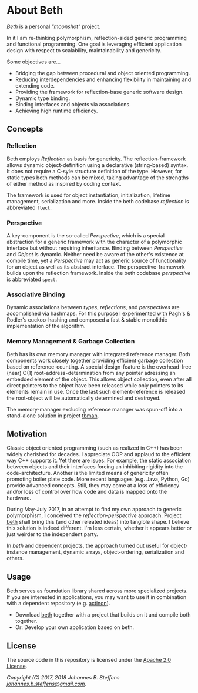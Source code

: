 # About Beth

*Beth* is a personal *"moonshot"* project.

In it I am re-thinking polymorphism, reflection-aided generic programming and functional programming. One goal is leveraging efficient application design with respect to scalability, maintainability and genericity.

Some objectives are...
   * Bridging the gap between procedural and object oriented programming.
   * Reducing interdependencies and enhancing flexibility in maintaining and extending code.
   * Providing the framework for reflection-base generic software design.
   * Dynamic type binding.
   * Binding interfaces and objects via associations.
   * Achieving high runtime efficiency.

## Concepts

### Reflection
Beth employs *Reflection* as basis for genericity. The reflection-framework allows dynamic object-definition using a declarative (string-based) syntax. It does not require a C-syle structure definition of the type. However, for static types both methods can be mixed, taking advantage of the strengths of either method as inspired by coding context.

The framework is used for object instantiation, initialization, lifetime management, serialization and more. Inside the beth codebase *reflection* is abbreviated `flect`.

### Perspective
A key-component is the so-called *Perspective*, which is a special abstraction for a generic framework with the character of a polymorphic interface but without requiring inheritance. Binding between *Perspective* and *Object* is dynamic. Neither need be aware of the other's existence at compile time, yet a *Perspective* may act as generic source of functionality for an object as well as its abstract interface. The perspective-framework builds upon the reflection framework. Inside the beth codebase *perspective* is abbreviated `spect`.

### Associative Binding
Dynamic associations between *types*, *reflections*, and *perspectives* are accomplished via hashmaps. For this purpose I experimented with Pagh's & Rodler's cuckoo-hashing and composed a fast & stable monolithic implementation of the algorithm.

### Memory Management & Garbage Collection
Beth has its own memory manager with integrated reference manager. Both components work closely together providing efficient garbage collection based on reference-counting. A special design-feature is the overhead-free (near) O(1) root-address-determination from any pointer adressing an embedded element of the object. This allows object collection, even after all direct pointers to the object have been released while only pointers to its elements remain in use. Once the last such element-reference is released the root-object will be automatically determined and destroyed.

The memory-manager excluding reference manager was spun-off into a stand-alone solution in project [tbman](https://github.com/johsteffens/tbman).

## Motivation
Classic object oriented programming (such as realized in C++) has been widely cherished for decades. I appreciate OOP and applaud to the efficient way C++ supports it. Yet there are isues: For example, the static association between objects and their interfaces forcing an inhibiting rigidity into the code-architecture. Another is the limited means of genericity often promoting boiler plate code. More recent languages (e.g. Java, Python, Go) provide advanced concepts. Still, they may come at a loss of efficiency and/or loss of control over how code and data is mapped onto the hardware.

During May-July 2017, in an attempt to find my own approach to generic polymorphism, I conceived the *reflection-perspective* approach. Project [beth](https://github.com/johsteffens/beth) shall bring this (and other releated ideas) into tangible shape. I believe this solution is indeed different. I'm less certain, whether it appears better or just weirder to the independent party.

In *beth* and dependent projects, the approach turned out useful for object-instance management, dynamic arrays, object-ordering, serialization and others.

## Usage
Beth serves as foundation library shared across more specialized projects. If you are interested in applications, you may want to use it in combination with a dependent repository (e.g. [actinon](https://github.com/johsteffens/actinon)). 

   * Download [beth](https://github.com/johsteffens/beth) together with a project that builds on it and compile both together.
   * Or: Develop your own application based on beth.

## License

The source code in this repository is licensed under the [Apache 2.0 License](https://github.com/johsteffens/beth/blob/master/LICENSE). 

*Copyright (C) 2017, 2018 Johannes B. Steffens johannes.b.steffens@gmail.com.*

